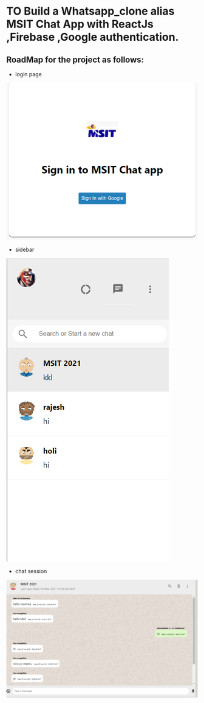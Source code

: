 # TO Build a Whatsapp_clone alias MSIT Chat App with ReactJs ,Firebase ,Google authentication.

## RoadMap for the project as follows:

- login page

![](Images/login.png)

- sidebar

![](Images/sidebar.png)

- chat session

![](Images/chat.png)
